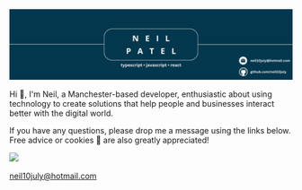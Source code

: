 <img src='https://github.com/neil10july/neil10july/blob/main/images/github-banner.png' alt='github README header' >
<p>Hi 👋, I'm Neil, a Manchester-based developer, enthusiastic about using technology to create solutions that help people and businesses interact better with the digital world.

If you have any questions, please drop me a message using the links below. Free advice or cookies 🍪 are also greatly appreciated!

</p>
<p>
<a href="https://www.linkedin.com/in/neil10july"><img src="https://img.shields.io/badge/linkedin-%230077B5.svg?&style=for-the-badge&logo=linkedin&logoColor=white" height=25></a>
<a href="mailto: neil10july@hotmail.com"><p>neil10july@hotmail.com</p></a> 
</p>
